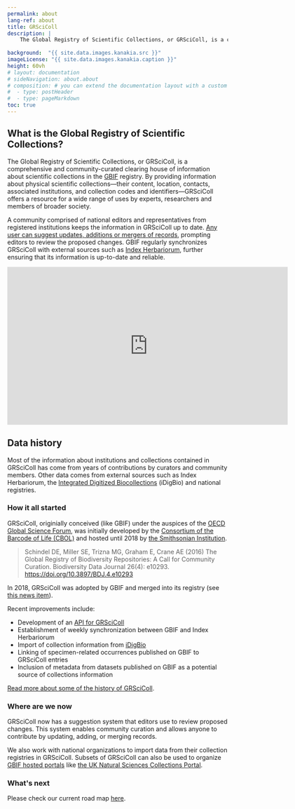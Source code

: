 ```yaml
---
permalink: about
lang-ref: about
title: GRSciColl
description: |
    The Global Registry of Scientific Collections, or GRSciColl, is a comprehensive, community-curated repository of information about scientific collections that extends work initially started by the Consortium of the Barcode of Life (CBOL).
    
background:  "{{ site.data.images.kanakia.src }}"
imageLicense: "{{ site.data.images.kanakia.caption }}"
height: 60vh
# layout: documentation
# sideNavigation: about.about
# composition: # you can extend the documentation layout with a custom composition
#  - type: postHeader
#  - type: pageMarkdown
toc: true
---
```


## What is the Global Registry of Scientific Collections?

The Global Registry of Scientific Collections, or GRSciColl, is a comprehensive and community-curated clearing house of information about scientific collections in the [GBIF](https://www.gbif.org/) registry. By providing information about physical scientific collections—their content, location, contacts, associated institutions, and collection codes and identifiers—GRSciColl offers a resource for a wide range of uses by experts, researchers and members of broader society.

A community comprised of national editors and representatives from registered institutions keeps the information in GRSciColl up to date. [Any user can suggest updates, additions or mergers of records](/how-to#suggest-a-change), prompting editors to review the proposed changes. GBIF regularly synchronizes GRSciColl with external sources such as [Index Herbariorum](https://sweetgum.nybg.org/science/ih/), further ensuring that its information is up-to-date and reliable.

<iframe title="vimeo-player" src="https://player.vimeo.com/video/872824009?h=c3aaa082e3" width="640" height="360" frameborder="0"    allowfullscreen></iframe>

## Data history

Most of the information about institutions and collections contained in GRSciColl has come from years of contributions by curators and community members. Other data comes from external sources such as Index Herbariorum, the [Integrated Digitized Biocollections](https://www.idigbio.org/) (iDigBio) and national registries.

### How it all started

GRSciColl, originially conceived (like GBIF) under the auspices of the [OECD Global Science Forum](http://www.oecd.org/sti/sci-tech/oecdglobalscienceforum.htm), was initially developed by the [Consortium of the Barcode of Life (CBOL)](https://www.gbif.org/participant/287) and hosted until 2018 by [the Smithsonian Institution](https://www.si.edu).

> Schindel DE, Miller SE, Trizna MG, Graham E, Crane AE (2016) The Global Registry of Biodiversity Repositories: A Call for Community Curation. Biodiversity Data Journal 26(4): e10293. https://doi.org/10.3897/BDJ.4.e10293

In 2018, GRSciColl was adopted by GBIF and merged into its registry (see [this news item](https://www.gbif.org/news/5kyAslpqTVxYqZTwYn1cub/)).

Recent improvements include:
* Development of an [API for GRSciColl](/api)
* Establishment of weekly synchronization between GBIF and Index Herbariorum
* Import of collection information from [iDigBio](https://www.idigbio.org)
* Linking of specimen-related occurrences published on GBIF to GRSciColl entries
* Inclusion of metadata from datasets published on GBIF as a potential source of collections information

[Read more about some of the history of GRSciColl](https://data-blog.gbif.org/post/grscicoll-2021/).

### Where are we now

GRSciColl now has a suggestion system that editors use to review proposed changes. This system enables community curation and allows anyone to contribute by updating, adding, or merging records.

We also work with national organizations to import data from their collection registries in GRSciColl. Subsets of GRSciColl can also be used to organize [GBIF hosted portals](https://www.gbif.org/hosted-portals) like [the UK Natural Sciences Collections Portal](https://data.dissco-uk.org).

### What's next

Please check our current road map [here](/road-map).
